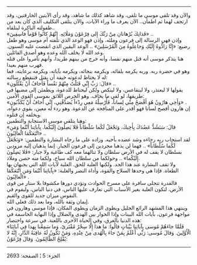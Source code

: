 ------------------------------------------------------------------------

والآن وقد تلقى موسى ما تلقى، وقد شاهد كذلك ما شاهد، وقد رأى الآيتين
الخارقتين، وقد ارتجف لهما ثم اطمأن.. الآن يعرف ما وراء الآيات، والآن
يتلقى التكليف الذي كان يعد من طفولته الباكرة ليتلقاه..  
«فَذانِكَ بُرْهانانِ مِنْ رَبِّكَ إِلى فِرْعَوْنَ وَمَلَائِهِ. إِنَّهُمْ كانُوا قَوْماً فاسِقِينَ» ..  
وإذن فهي الرسالة إلى فرعون وملئه. وإذن فهو الوعد الذي تلقته أم موسى وهو
طفل رضيع: «إِنَّا رَادُّوهُ إِلَيْكِ وَجاعِلُوهُ مِنَ الْمُرْسَلِينَ» .. الوعد اليقين الذي
انقضت عليه السنون. وعد الله لا يخلف الله وعده وهو أصدق القائلين.  
هنا يتذكر موسى أنه قتل منهم نفسا، وأنه خرج من بينهم طريدا، وأنهم تآمروا
على قتله فهرب منهم بعيدا.  
وهو في حضرة ربه. وربه يكرمه بلقائه، ويكرمه بنجائه، ويكرمه بآياته، ويكرمه
برعايته، فما له لا يحتاط لدعوته خيفة أن يقتل فتنقطع رسالته:  
«قالَ: رَبِّ إِنِّي قَتَلْتُ مِنْهُمْ نَفْساً فَأَخافُ أَنْ يَقْتُلُونِ» ..  
يقولها لا ليعتذر، ولا ليتقاعس، ولا لينكص ولكن ليحتاط للدعوة، ويطمئن إلى
مضيها في طريقها، لو لقي ما يخاف. وهو الحرص اللائق بموسى القوي الأمين:  
«وَأَخِي هارُونُ هُوَ أَفْصَحُ مِنِّي لِساناً، فَأَرْسِلْهُ مَعِي رِدْءاً يُصَدِّقُنِي، إِنِّي أَخافُ أَنْ
يُكَذِّبُونِ» .  
إن هارون أفصح لسانا فهو أقدر على المنافحة عن الدعوة. وهو ردء له معين،
يقوي دعواه، ويخلفه إن قتلوه.  
وهنا يتلقى موسى الاستجابة والتطمين:  
«قالَ: سَنَشُدُّ عَضُدَكَ بِأَخِيكَ، وَنَجْعَلُ لَكُما سُلْطاناً فَلا يَصِلُونَ إِلَيْكُما. بِآياتِنا أَنْتُما
وَمَنِ اتَّبَعَكُمَا الْغالِبُونَ» ..  
لقد استجاب ربه رجاءه وشد عضده بأخيه. وزاده على ما رجاه البشارة والتطمين:
«وَنَجْعَلُ لَكُما سُلْطاناً» .. فهما لن يذهبا مجردين إلى فرعون الجبار. إنما
يذهبان إليه مزودين بسلطان لا يقف له في الأرض سلطان ولا تنالهما معه كف
طاغية ولا جبار: «فَلا يَصِلُونَ إِلَيْكُما» .. وحولكما من سلطان الله سياج، ولكما
منه حصن وملاذ.  
ولا تقف البشارة عند هذا الحد. ولكنها الغلبة للحق. الغلبة لآيات الله التي
يجبهان بها الطغاة. فإذا هي وحدها السلاح والقوة، وأداة النصر والغلبة:
«بِآياتِنا أَنْتُما وَمَنِ اتَّبَعَكُمَا الْغالِبُونَ» .  
فالقدرة تتجلى سافرة على مسرح الحوادث وتؤدي دورها مكشوفا بلا ستار من قوى
الأرض، لتكون الغلبة بغير الأسباب التي تعارف عليها الناس، في دنيا الناس،
وليقوم في النفوس ميزان جديد للقوى والقيم.  
إيمان وثقة بالله، وما بعد ذلك فعلى الله.  
وينتهي هذا المشهد الرائع الجليل ويطوى الزمان ويطوى المكان، فإذا موسى
وهارون في مواجهة فرعون، بآيات الله البينات وإذا الحوار بين الهدى والضلال
وإذا النهاية الحاسمة في هذه الدنيا بالغرق، وفي الحياة الأخرى باللعنة. في
سرعة واختصار:  
«فَلَمَّا جاءَهُمْ مُوسى بِآياتِنا بَيِّناتٍ قالُوا: ما هذا إِلَّا سِحْرٌ مُفْتَرىً، وَما سَمِعْنا
بِهذا فِي آبائِنَا الْأَوَّلِينَ. وَقالَ مُوسى: رَبِّي أَعْلَمُ بِمَنْ جاءَ بِالْهُدى مِنْ عِنْدِهِ، وَمَنْ
تَكُونُ لَهُ عاقِبَةُ الدَّارِ، إِنَّهُ لا يُفْلِحُ الظَّالِمُونَ. وَقالَ فِرْعَوْنُ:

------------------------------------------------------------------------

الجزء: 5 ¦ الصفحة: 2693
